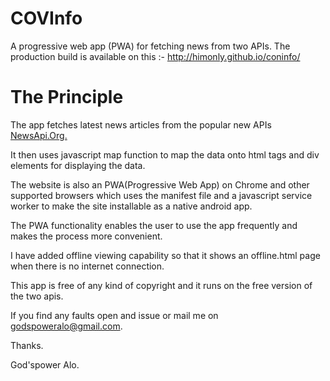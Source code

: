 # COVInfo
A progressive web app (PWA) for fetching news from two APIs. The production build is available on this :- http://himonly.github.io/coninfo/
# The Principle
The app fetches latest news articles from the popular new APIs <a href="https://newsapi.org">NewsApi.Org.</a>

It then uses javascript map function to map the data onto html tags and div elements for displaying the data.

The website is also an PWA(Progressive Web App) on Chrome and other supported browsers which uses the manifest file and a javascript service worker to make the site
installable as a native android app.

The PWA functionality enables the user to  use the app frequently and makes the process more convenient.

I have added offline viewing capability so that it shows an offline.html page when there is no internet connection.

This app is free of any kind of copyright and it runs on the free version of the two apis. 

If you find any faults open and issue or mail me on godspoweralo@gmail.com. 

Thanks.

God'spower Alo.
